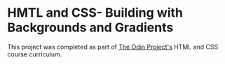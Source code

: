 # HMTL and CSS- Building with Backgrounds and Gradients

This project was completed as part of [The Odin Project's](https://www.theodinproject.com/courses/html5-and-css3/lessons/building-with-backgrounds-and-gradients) HTML and CSS course curriculum.